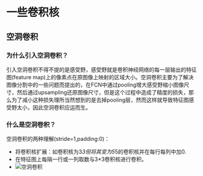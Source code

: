 # 一些卷积核

## 空洞卷积

### 为什么引入空洞卷积？
引入空洞卷积不得不提的是感受野，感受野就是卷积神经网络的每一层输出的特征图(feature map)上的像素点在原图像上映射的区域大小。空洞卷积主要为了解决图像分割中的一些问题而提出的，在FCN中通过pooling增大感受野缩小图像尺寸，然后通过upsampling还原图像尺寸，但是这个过程中造成了精度的损失，那么为了减小这种损失理所当然想到的是去掉pooling层，然而这样就导致特征图感受野太小，因此空洞卷积应运而生。

### 什么是空洞卷积？
空洞卷积的两种理解(stride=1,padding:0)：
* 将卷积核扩展：如卷积核为3*3但将其变为5*5的卷积核并在每行每列中加0.
* 在特征图上每隔一行或一列取数与3*3卷积核进行卷积。
* ![空洞卷积](https://github.com/ly-gump/CNN/tree/main/figures/0conv.gif)

